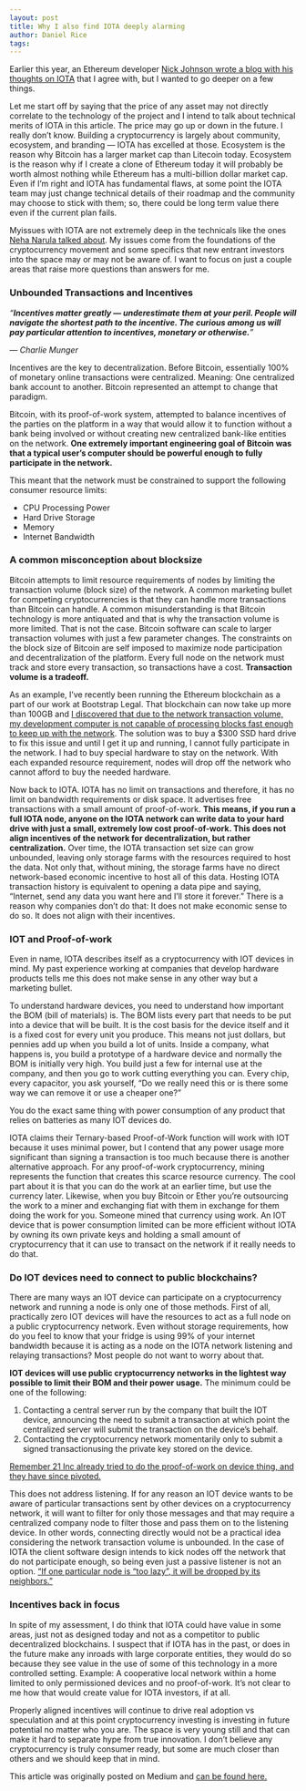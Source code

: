 ```yaml
---
layout: post
title: Why I also find IOTA deeply alarming
author: Daniel Rice
tags: 
---
```

Earlier this year, an Ethereum developer [Nick Johnson wrote a blog with his
thoughts on
IOTA](https://hackernoon.com/why-i-find-iota-deeply-alarming-934f1908194b) that
I agree with, but I wanted to go deeper on a few things.

Let me start off by saying that the price of any asset may not directly
correlate to the technology of the project and I intend to talk about technical
merits of IOTA in this article. The price may go up or down in the future. I
really don’t know. Building a cryptocurrency is largely about community,
ecosystem, and branding — IOTA has excelled at those. Ecosystem is the reason
why Bitcoin has a larger market cap than Litecoin today. Ecosystem is the reason
why if I create a clone of Ethereum today it will probably be worth almost
nothing while Ethereum has a multi-billion dollar market cap. Even if I’m right
and IOTA has fundamental flaws, at some point the IOTA team may just change
technical details of their roadmap and the community may choose to stick with
them; so, there could be long term value there even if the current plan fails.

Myissues with IOTA are not extremely deep in the technicals like the ones [Neha
Narula talked
about](https://medium.com/@neha/cryptographic-vulnerabilities-in-iota-9a6a9ddc4367).
My issues come from the foundations of the cryptocurrency movement and some
specifics that new entrant investors into the space may or may not be aware of.
I want to focus on just a couple areas that raise more questions than answers
for me.

### Unbounded Transactions and Incentives

*“**Incentives matter greatly — underestimate them at your peril. People will
navigate the shortest path to the incentive. The curious among us will pay
particular attention to incentives, monetary or otherwise.**”*

*— Charlie Munger*

Incentives are the key to decentralization. Before Bitcoin, essentially 100% of
monetary online transactions were centralized. Meaning: One centralized bank
account to another. Bitcoin represented an attempt to change that paradigm.

Bitcoin, with its proof-of-work system, attempted to balance incentives of the
parties on the platform in a way that would allow it to function without a bank
being involved or without creating new centralized bank-like entities on the
network. **One extremely important engineering goal of Bitcoin was that a
typical user’s computer should be powerful enough to fully participate in the
network.**

This meant that the network must be constrained to support the following
consumer resource limits:

* CPU Processing Power
* Hard Drive Storage
* Memory
* Internet Bandwidth

### **A common misconception about blocksize**

Bitcoin attempts to limit resource requirements of nodes by limiting the
transaction volume (block size) of the network. A common marketing bullet for
competing cryptocurrencies is that they can handle more transactions than
Bitcoin can handle. A common misunderstanding is that Bitcoin technology is more
antiquated and that is why the transaction volume is more limited. That is not
the case. Bitcoin software can scale to larger transaction volumes with just a
few parameter changes. The constraints on the block size of Bitcoin are self
imposed to maximize node participation and decentralization of the platform.
Every full node on the network must track and store every transaction, so
transactions have a cost. **Transaction volume is a tradeoff.**

As an example, I’ve recently been running the Ethereum blockchain as a part of
our work at Bootstrap Legal. That blockchain can now take up more than 100GB and
[I discovered that due to the network transaction volume, my development
computer is not capable of processing blocks fast enough to keep up with the
network](https://github.com/ethereum/go-ethereum/issues/14895). The solution was
to buy a $300 SSD hard drive to fix this issue and until I get it up and
running, I cannot fully participate in the network. I had to buy special
hardware to stay on the network. With each expanded resource requirement, nodes
will drop off the network who cannot afford to buy the needed hardware.

Now back to IOTA. IOTA has no limit on transactions and therefore, it has no
limit on bandwidth requirements or disk space. It advertises free transactions
with a small amount of proof-of-work. **This means, if you run a full IOTA
node, anyone on the IOTA network can write data to your hard drive with just a
small, extremely low cost proof-of-work. This does not align incentives of the
network for decentralization, but rather centralization.** Over time, the IOTA
transaction set size can grow unbounded, leaving only storage farms with the
resources required to host the data. Not only that, without mining, the storage
farms have no direct network-based economic incentive to host all of this data.
Hosting IOTA transaction history is equivalent to opening a data pipe and
saying, “Internet, send any data you want here and I’ll store it forever.” There
is a reason why companies don’t do that: It does not make economic sense to do
so. It does not align with their incentives.

### IOT and Proof-of-work

Even in name, IOTA describes itself as a cryptocurrency with IOT devices in
mind. My past experience working at companies that develop hardware products
tells me this does not make sense in any other way but a marketing bullet.

To understand hardware devices, you need to understand how important the BOM
(bill of materials) is. The BOM lists every part that needs to be put into a
device that will be built. It is the cost basis for the device itself and it is
a fixed cost for every unit you produce. This means not just dollars, but
pennies add up when you build a lot of units. Inside a company, what happens is,
you build a prototype of a hardware device and normally the BOM is initially
very high. You build just a few for internal use at the company, and then you go
to work cutting everything you can. Every chip, every capacitor, you ask
yourself, “Do we really need this or is there some way we can remove it or use a
cheaper one?”

You do the exact same thing with power consumption of any product that relies on
batteries as many IOT devices do.

IOTA claims their Ternary-based Proof-of-Work function will work with IOT
because it uses minimal power, but I contend that any power usage more
significant than signing a transaction is too much because there is another
alternative approach. For any proof-of-work cryptocurrency, mining represents
the function that creates this scarce resource currency. The cool part about it
is that you can do the work at an earlier time, but use the currency later.
Likewise, when you buy Bitcoin or Ether you’re outsourcing the work to a miner
and exchanging fiat with them in exchange for them doing the work for you.
Someone mined that currency using work. An IOT device that is power consumption
limited can be more efficient without IOTA by owning its own private keys and
holding a small amount of cryptocurrency that it can use to transact on the
network if it really needs to do that.

### Do IOT devices need to connect to public blockchains?

There are many ways an IOT device can participate on a cryptocurrency network
and running a node is only one of those methods. First of all, practically zero
IOT devices will have the resources to act as a full node on a public
cryptocurrency network. Even without storage requirements, how do you feel to
know that your fridge is using 99% of your internet bandwidth because it is
acting as a node on the IOTA network listening and relaying transactions? Most
people do not want to worry about that.

**IOT devices will use public cryptocurrency networks in the lightest way
possible to limit their BOM and their power usage.** The minimum could be one of
the following:

1.  Contacting a central server run by the company that built the IOT device,
announcing the need to submit a transaction at which point the centralized
server will submit the transaction on the device’s behalf.
1.  Contacting the cryptocurrency network momentarily only to submit a signed
transactionusing the private key stored on the device.

[Remember 21 Inc already tried to do the proof-of-work on device thing, and they
have since
pivoted.](https://siliconangle.com/blog/2015/09/24/21-inc-changing-the-way-we-pay-for-and-play-with-the-internet-of-things/)

This does not address listening. If for any reason an IOT device wants to be
aware of particular transactions sent by other devices on a cryptocurrency
network, it will want to filter for only those messages and that may require a
centralized company node to filter those and pass them on to the listening
device. In other words, connecting directly would not be a practical idea
considering the network transaction volume is unbounded. In the case of IOTA the
client software design intends to kick nodes off the network that do not
participate enough, so being even just a passive listener is not an option. [“If
one particular node is “too lazy”, it will be dropped by its
neighbors.”](https://iota.org/IOTA_Whitepaper.pdf)

### Incentives back in focus

In spite of my assessment, I do think that IOTA could have value in some areas,
just not as designed today and not as a competitor to public decentralized
blockchains. I suspect that if IOTA has in the past, or does in the future make
any inroads with large corporate entities, they would do so because they see
value in the use of some of this technology in a more controlled setting.
Example: A cooperative local network within a home limited to only permissioned
devices and no proof-of-work. It’s not clear to me how that would create value
for IOTA investors, if at all.

Properly aligned incentives will continue to drive real adoption vs speculation
and at this point cryptocurrency investing is investing in future potential no
matter who you are. The space is very young still and that can make it hard to
separate hype from true innovation. I don’t believe any cryptocurrency is truly
consumer ready, but some are much closer than others and we should keep that in
mind.

This article was originally posted on Medium and [can be found here.](https://medium.com/@thedrbits/why-i-also-find-iota-deeply-alarming-99d4f2da3282)